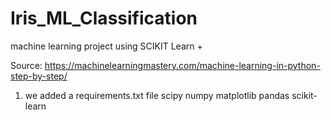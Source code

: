 # Iris_ML_Classification
machine learning project using SCIKIT Learn + 

Source: https://machinelearningmastery.com/machine-learning-in-python-step-by-step/

1. we added a requirements.txt file
scipy
numpy
matplotlib
pandas
scikit-learn